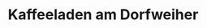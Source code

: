 ---
title: "Kaffeeladen am Dorfweiher"
url: /nussdorf-am-inn/kaffeeladen-am-dorfweiher/
shop: Kaffee
---